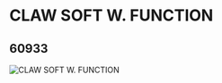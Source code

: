 # CLAW SOFT W. FUNCTION
## 60933
![CLAW SOFT W. FUNCTION](https://lc-www-live-s.legocdn.com/media/bricks/5/2/4518509.jpg)